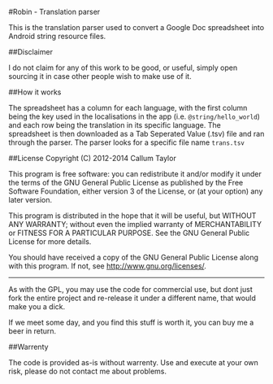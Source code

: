 #Robin - Translation parser

This is the translation parser used to convert a Google Doc spreadsheet into Android string resource files.

##Disclaimer

I do not claim for any of this work to be good, or useful, simply open sourcing it in case other people wish to make use of it.

##How it works

The spreadsheet has a column for each language, with the first column being the key used in the localisations in the app (i.e. `@string/hello_world`) and each row being the translation in its specific language. The spreadsheet is then downloaded as a Tab Seperated Value (.tsv) file and ran through the parser. The parser looks for a specific file name `trans.tsv`

##License
Copyright (C) 2012-2014 Callum Taylor

This program is free software: you can redistribute it and/or modify
it under the terms of the GNU General Public License as published by
the Free Software Foundation, either version 3 of the License, or
(at your option) any later version.

This program is distributed in the hope that it will be useful,
but WITHOUT ANY WARRANTY; without even the implied warranty of
MERCHANTABILITY or FITNESS FOR A PARTICULAR PURPOSE.  See the
GNU General Public License for more details.

You should have received a copy of the GNU General Public License
along with this program.  If not, see <http://www.gnu.org/licenses/>.

*************

As with the GPL, you may use the code for commercial use, but dont just fork the entire project and re-release it under a different name, that would make you a dick.

If we meet some day, and you find this stuff is worth it, you can buy me a beer in return.

##Warrenty

The code is provided as-is without warrenty. Use and execute at your own risk, please do not contact me about problems.